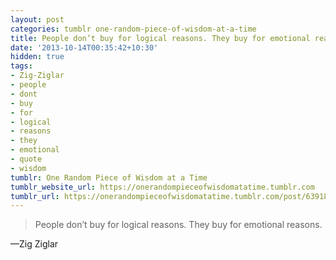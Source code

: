 ```yaml
---
layout: post
categories: tumblr one-random-piece-of-wisdom-at-a-time
title: People don’t buy for logical reasons. They buy for emotional reasons.
date: '2013-10-14T00:35:42+10:30'
hidden: true
tags:
- Zig-Ziglar
- people
- dont
- buy
- for
- logical
- reasons
- they
- emotional
- quote
- wisdom
tumblr: One Random Piece of Wisdom at a Time
tumblr_website_url: https://onerandompieceofwisdomatatime.tumblr.com
tumblr_url: https://onerandompieceofwisdomatatime.tumblr.com/post/63918639994/people-dont-buy-for-logical-reasons-they-buy-for
---
```

> People don’t buy for logical reasons. They buy for emotional reasons.

—Zig Ziglar
